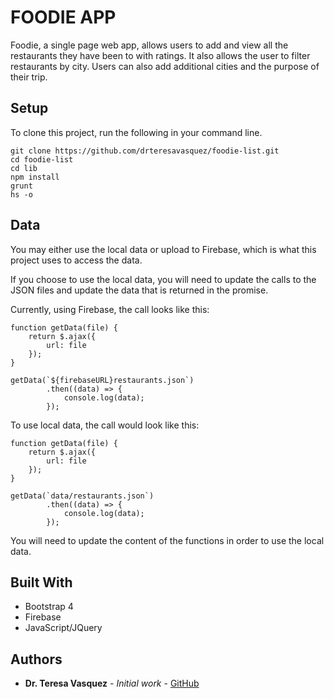 # FOODIE APP
Foodie, a single page web app, allows users to add and view all the restaurants they have been to with ratings. It also allows the user to filter restaurants by city. Users can also add additional cities and the purpose of their trip.

## Setup
To clone this project, run the following in your command line.
```
git clone https://github.com/drteresavasquez/foodie-list.git
cd foodie-list
cd lib
npm install
grunt
hs -o
```

## Data
You may either use the local data or upload to Firebase, which is what this project uses to access the data.

If you choose to use the local data, you will need to update the calls to the JSON files and update the data that is returned in the promise.

Currently, using Firebase, the call looks like this:
```
function getData(file) {
    return $.ajax({
        url: file
    });
}

getData(`${firebaseURL}restaurants.json`)
        .then((data) => {
            console.log(data);
        });
```
To use local data, the call would look like this:
```
function getData(file) {
    return $.ajax({
        url: file
    });
}

getData(`data/restaurants.json`)
        .then((data) => {
            console.log(data);
        });
```
You will need to update the content of the functions in order to use the local data. 

## Built With

* Bootstrap 4
* Firebase
* JavaScript/JQuery

## Authors

* **Dr. Teresa Vasquez** - *Initial work* - [GitHub](https://github.com/drteresavasquez)